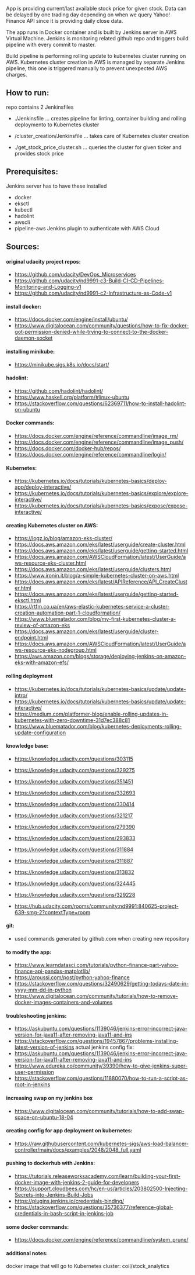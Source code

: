 App is providing current/last available stock price for given stock.
Data can be delayed by one trading day depending on when we query Yahoo! Finance API since it is providing daily close data.

The app runs in Docker container and is built by Jenkins server in AWS Virtual Machine.
Jenkins is monitoring related github repo and triggers build pipeline with every commit to master.

Build pipeline is performing rolling update to kubernetes cluster running on AWS.
Kubernetes cluster creation in AWS is managed by separate Jenkins pipeline, this one is triggered manually to prevent unexpected AWS charges.

## How to run:
repo contains 2 Jenkinsfiles
- ./Jenkinsfile ... creates pipeline for linting, container building and rolling deploymento to Kubernetes cluster

- /cluster_creation/Jenkinsfile ... takes care of Kubernetes cluster creation

- ./get_stock_price_cluster.sh ... queries the cluster for given ticker and provides stock price


## Prerequisites:
Jenkins server has to have these installed
- docker
- eksctl
- kubectl
- hadolint
- awscli
- pipeline-aws Jenkins plugin to authenticate with AWS Cloud


## Sources:

#### original udacity project repos:
- https://github.com/udacity/DevOps_Microservices
- https://github.com/udacity/nd9991-c3-Build-CI-CD-Pipelines-Monitoring-and-Logging-v1
- https://github.com/udacity/nd9991-c2-Infrastructure-as-Code-v1

#### install docker:
- https://docs.docker.com/engine/install/ubuntu/
- https://www.digitalocean.com/community/questions/how-to-fix-docker-got-permission-denied-while-trying-to-connect-to-the-docker-daemon-socket

#### installing minikube:
- https://minikube.sigs.k8s.io/docs/start/

#### hadolint:
- https://github.com/hadolint/hadolint/
- https://www.haskell.org/platform/#linux-ubuntu
- https://stackoverflow.com/questions/62369711/how-to-install-hadolint-on-ubuntu

#### Docker commands:
- https://docs.docker.com/engine/reference/commandline/image_rm/
- https://docs.docker.com/engine/reference/commandline/image_push/
- https://docs.docker.com/docker-hub/repos/
- https://docs.docker.com/engine/reference/commandline/login/

#### Kubernetes:
- https://kubernetes.io/docs/tutorials/kubernetes-basics/deploy-app/deploy-interactive/
- https://kubernetes.io/docs/tutorials/kubernetes-basics/explore/explore-interactive/
- https://kubernetes.io/docs/tutorials/kubernetes-basics/expose/expose-interactive/

#### creating Kubernetes cluster on AWS:
- https://logz.io/blog/amazon-eks-cluster/
- https://docs.aws.amazon.com/eks/latest/userguide/create-cluster.html
- https://docs.aws.amazon.com/eks/latest/userguide/getting-started.html
- https://docs.aws.amazon.com/AWSCloudFormation/latest/UserGuide/aws-resource-eks-cluster.html
- https://docs.aws.amazon.com/eks/latest/userguide/clusters.html
- https://www.ironin.it/blog/a-simple-kubernetes-cluster-on-aws.html
- https://docs.aws.amazon.com/eks/latest/APIReference/API_CreateCluster.html
- https://docs.aws.amazon.com/eks/latest/userguide/getting-started-eksctl.html
- https://rtfm.co.ua/en/aws-elastic-kubernetes-service-a-cluster-creation-automation-part-1-cloudformation/
- https://www.bluematador.com/blog/my-first-kubernetes-cluster-a-review-of-amazon-eks
- https://docs.aws.amazon.com/eks/latest/userguide/cluster-endpoint.html
- https://docs.aws.amazon.com/AWSCloudFormation/latest/UserGuide/aws-resource-eks-nodegroup.html
- https://aws.amazon.com/blogs/storage/deploying-jenkins-on-amazon-eks-with-amazon-efs/

#### rolling deployment
- https://kubernetes.io/docs/tutorials/kubernetes-basics/update/update-intro/
- https://kubernetes.io/docs/tutorials/kubernetes-basics/update/update-interactive/
- https://medium.com/platformer-blog/enable-rolling-updates-in-kubernetes-with-zero-downtime-31d7ec388c81
- https://www.bluematador.com/blog/kubernetes-deployments-rolling-update-configuration


#### knowledge base:
- https://knowledge.udacity.com/questions/303115
- https://knowledge.udacity.com/questions/329275
- https://knowledge.udacity.com/questions/351451
- https://knowledge.udacity.com/questions/332693
- https://knowledge.udacity.com/questions/330414
- https://knowledge.udacity.com/questions/321217

- https://knowledge.udacity.com/questions/279390
- https://knowledge.udacity.com/questions/293833
- https://knowledge.udacity.com/questions/311884
- https://knowledge.udacity.com/questions/311887
- https://knowledge.udacity.com/questions/313832
- https://knowledge.udacity.com/questions/324445
- https://knowledge.udacity.com/questions/329228

- https://hub.udacity.com/rooms/community:nd9991:840625-project-639-smg-2?contextType=room


#### git:
- used commands generated by github.com when creating new repository

#### to modify the app:
- https://www.learndatasci.com/tutorials/python-finance-part-yahoo-finance-api-pandas-matplotlib/
- https://aroussi.com/post/python-yahoo-finance
- https://stackoverflow.com/questions/32490629/getting-todays-date-in-yyyy-mm-dd-in-python
- https://www.digitalocean.com/community/tutorials/how-to-remove-docker-images-containers-and-volumes

#### troubleshooting jenkins:
- https://askubuntu.com/questions/1139046/jenkins-error-incorrect-java-version-for-java11-after-removing-java11-and-ins
- https://stackoverflow.com/questions/19457867/problems-installing-latest-version-of-jenkins
actual jenkins config fix:
- https://askubuntu.com/questions/1139046/jenkins-error-incorrect-java-version-for-java11-after-removing-java11-and-ins
- https://www.edureka.co/community/39390/how-to-give-jenkins-super-user-permission
- https://stackoverflow.com/questions/11880070/how-to-run-a-script-as-root-in-jenkins

#### increasing swap on my jenkins box
- https://www.digitalocean.com/community/tutorials/how-to-add-swap-space-on-ubuntu-18-04

#### creating config for app deployment on kubernetes:
- https://raw.githubusercontent.com/kubernetes-sigs/aws-load-balancer-controller/main/docs/examples/2048/2048_full.yaml

#### pushing to dockerhub with Jenkins:
- https://tutorials.releaseworksacademy.com/learn/building-your-first-docker-image-with-jenkins-2-guide-for-developers
- https://support.cloudbees.com/hc/en-us/articles/203802500-Injecting-Secrets-into-Jenkins-Build-Jobs
- https://plugins.jenkins.io/credentials-binding/
- https://stackoverflow.com/questions/35736377/reference-global-credentials-in-bash-script-in-jenkins-job

#### some docker commands:
- https://docs.docker.com/engine/reference/commandline/system_prune/

#### additional notes:
docker image that will go to Kubernetes cluster:
coil/stock_analytics
